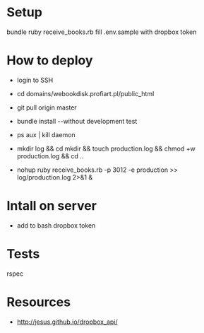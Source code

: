 # Setup
bundle
ruby receive_books.rb
fill .env.sample with dropbox token

# How to deploy
- login to SSH
- cd domains/webookdisk.profiart.pl/public_html
- git pull origin master
- bundle install --without development test
- ps aux | kill daemon

- mkdir log && cd mkdir && touch production.log && chmod +w production.log && cd ..
- nohup ruby receive_books.rb -p 3012 -e production >> log/production.log 2>&1 &

# Intall on server
- add to bash dropbox token

# Tests
rspec  

# Resources
- http://jesus.github.io/dropbox_api/